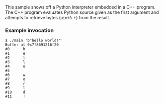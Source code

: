 This sample shows off a Python interpreter embedded in a C++ program. The C++
program evaluates Python source given as the first argument and attempts to
retrieve bytes (`uint8_t`) from the result.

### Example invocation
```
$ ./main 'b"hello world!"'
Buffer at 0x7f8691216f20
#0      h
#1      e
#2      l
#3      l
#4      o
#5
#6      w
#7      o
#8      r
#9      l
#10     d
#11     !
```
